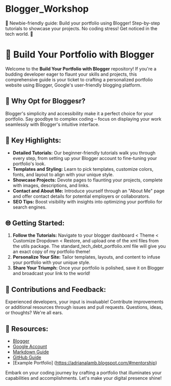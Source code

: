 # Blogger_Workshop
🌟 Newbie-friendly guide: Build your portfolio using Blogger! Step-by-step tutorials to showcase your projects. No coding stress! Get noticed in the tech world. 🚀


# 🌟 Build Your Portfolio with Blogger

Welcome to the **Build Your Portfolio with Blogger** repository! If you're a budding developer eager to flaunt your skills and projects, this comprehensive guide is your ticket to crafting a personalized portfolio website using Blogger, Google's user-friendly blogging platform.

## 🚀 Why Opt for Bloggesr?

Blogger's simplicity and accessibility make it a perfect choice for your portfolio. Say goodbye to complex coding – focus on displaying your work seamlessly with Blogger's intuitive interface.

## 🔑 Key Highlights:

- **Detailed Tutorials:** Our beginner-friendly tutorials walk you through every step, from setting up your Blogger account to fine-tuning your portfolio's look.
- **Templates and Styling:** Learn to pick templates, customize colors, fonts, and layout to align with your unique style.
- **Showcase Projects:** Devote pages to flaunting your projects, complete with images, descriptions, and links.
- **Contact and About Me:** Introduce yourself through an "About Me" page and offer contact details for potential employers or collaborators.
- **SEO Tips:** Boost visibility with insights into optimizing your portfolio for search engines.

## 🌐 Getting Started:

1. **Follow the Tutorials:** Navigate to your blogger dashboard < Theme < Customize Dropdown < Restore, and upload one of the xml files from the utils package. The standard_tech_debt_portfolio.xml file will give you an exact copy of my portfolio theme!
2. **Personalize Your Site:** Tailor templates, layouts, and content to infuse your portfolio with your unique style.
3. **Share Your Triumph:** Once your portfolio is polished, save it on Blogger and broadcast your link to the world!

## 🤝 Contributions and Feedback:

Experienced developers, your input is invaluable! Contribute improvements or additional resources through issues and pull requests. Questions, ideas, or thoughts? We're all ears.

## 🔗 Resources:

- [Blogger](https://www.blogger.com)
- [Google Account](https://accounts.google.com)
- [Markdown Guide](https://www.markdownguide.org/basic-syntax/)
- [GitHub Guide](https://guides.github.com/)
- [Example Portfolio] (https://adrianalamb.blogspot.com/#mentorship)

Embark on your coding journey by crafting a portfolio that illuminates your capabilities and accomplishments. Let's make your digital presence shine!
